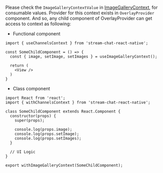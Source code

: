 Please check the `ImageGalleryContextValue` in [ImageGalleryContext](https://github.com/GetStream/stream-chat-react-native/blob/main/src/contexts/imageGalleryContext/ImageGalleryContext.tsx), for consumable values.
Provider for this context exists in `OverlayProvider` component. And so, any child component of OverlayProvider
can get access to context as following:

- Functional component

```tsx static
import { useChannelsContext } from 'stream-chat-react-native';

const SomeChildComponent = () => {
  const { image, setImage, setImages } = useImageGalleryContext();

  return (
    <View />
  )
}
```

- Class component

```tsx static
import React from 'react';
import { withChannelsContext } from 'stream-chat-react-native';

class SomeChildComponent extends React.Component {
  constructor(props) {
    super(props);

    console.log(props.image);
    console.log(props.setImage);
    console.log(props.setImages);
  }

  // UI Logic
}

export withImageGalleryContext(SomeChildComponent);
```